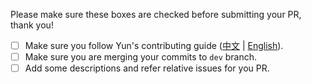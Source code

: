 Please make sure these boxes are checked before submitting your PR, thank you!

* [ ] Make sure you follow Yun's contributing guide ([中文](https://github.com/yun-ui/yun-ui-pc/blob/master/.github/CONTRIBUTING.zh-CN.md) | [English](https://github.com/yun-ui/yun-ui-pc/blob/master/.github/CONTRIBUTING.en-US.md)).
* [ ] Make sure you are merging your commits to `dev` branch.
* [ ] Add some descriptions and refer relative issues for you PR.
